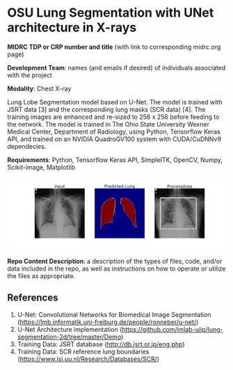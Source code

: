 # OSU Lung Segmentation with UNet architecture in X-rays

**MIDRC TDP or CRP number and title** (with link to corresponding midrc.org page)

**Development Team**: names (and emails if desired) of individuals associated with the project

**Modality**: Chest X-ray

Lung Lobe Segmentation model based on U-Net. The model is trained with JSRT data [3] and the corresponding lung masks (SCR data) [4]. The training images are enhanced and re-sized to 256 x 256 before feeding to the network. The model is trained in The Ohio State University Wexner Medical Center, Department of Radiology, using Python, Tensorflow Keras API, and trained on an NVIDIA QuadroGV100 system with CUDA/CuDNNv9 dependecies. 

**Requirements**: Python, Tensorflow Keras API, SimpleITK, OpenCV, Numpy, Scikit-image, Matplotlib

![example output ](out.png)

**Repo Content Description**: a description of the types of files, code, and/or data included in the repo, as well as instructions on how to operate or utilize the files as appropriate.

References
---
1)	U-Net: Convolutional Networks for Biomedical Image Segmentation (https://lmb.informatik.uni-freiburg.de/people/ronneber/u-net/)
2)	U-Net Architecture implementation (https://github.com/imlab-uiip/lung-segmentation-2d/tree/master/Demo)
3)	Training Data: JSRT database (http://db.jsrt.or.jp/eng.php)
4)	Training Data: SCR reference lung boundaries (https://www.isi.uu.nl/Research/Databases/SCR/)







